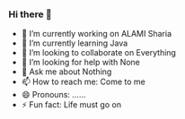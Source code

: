 ### Hi there 👋

- 🔭 I’m currently working on ALAMI Sharia
- 🌱 I’m currently learning Java
- 👯 I’m looking to collaborate on Everything
- 🤔 I’m looking for help with None
- 💬 Ask me about Nothing
- 📫 How to reach me: Come to me
- 😄 Pronouns: ......
- ⚡ Fun fact: Life must go on
